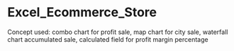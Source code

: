 # Excel_Ecommerce_Store
Concept used: combo chart for profit sale, map chart for city sale, waterfall chart accumulated sale, calculated field for profit margin percentage
